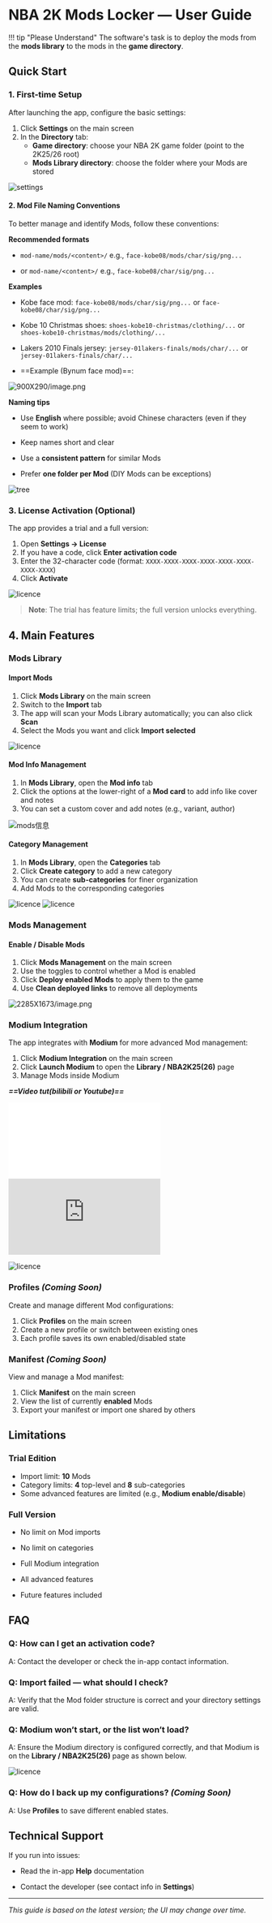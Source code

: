 # NBA 2K Mods Locker — User Guide

!!! tip "Please Understand"
    The software's task is to deploy the mods from the **mods library** to the mods in the **game directory**.

## Quick Start

### 1. First-time Setup

After launching the app, configure the basic settings:

1. Click **Settings** on the main screen  
2. In the **Directory** tab:
   - **Game directory**: choose your NBA 2K game folder (point to the 2K25/26 root)
   - **Mods Library directory**: choose the folder where your Mods are stored

![settings](https://tc-new.z.wiki/autoupload/f/2Lce7mDTH2prz_SmJ39Zf412_FRYNb81z6UPhMWD8iI/20250914/bLiU/2036X1350/image.png/webp)

#### 2. Mod File Naming Conventions

To better manage and identify Mods, follow these conventions:

**Recommended formats**

- `mod-name/mods/<content>/` e.g., `face-kobe08/mods/char/sig/png...`

- or `mod-name/<content>/` e.g., `face-kobe08/char/sig/png...`

**Examples**

- Kobe face mod: `face-kobe08/mods/char/sig/png...` or `face-kobe08/char/sig/png...`

- Kobe 10 Christmas shoes: `shoes-kobe10-christmas/clothing/...` or `shoes-kobe10-christmas/mods/clothing/...`

- Lakers 2010 Finals jersey: `jersey-01lakers-finals/mods/char/...` or `jersey-01lakers-finals/char/...`

- ==Example (Bynum face mod)==:

![900X290/image.png](https://tc-new.z.wiki/autoupload/f/2Lce7mDTH2prz_SmJ39Zf412_FRYNb81z6UPhMWD8iI/20250914/IbGM/900X290/image.png)

**Naming tips**
- Use **English** where possible; avoid Chinese characters (even if they seem to work)

- Keep names short and clear

- Use a **consistent pattern** for similar Mods

- Prefer **one folder per Mod** (DIY Mods can be exceptions)

![tree](https://tc-new.z.wiki/autoupload/f/2Lce7mDTH2prz_SmJ39Zf412_FRYNb81z6UPhMWD8iI/20250907/vLJi/401X455/RustDesk_2025-09-07_%E4%B8%8B%E5%8D%882.55.11.png/webp)

### 3. License Activation (Optional)

The app provides a trial and a full version:

1. Open **Settings → License**
2. If you have a code, click **Enter activation code**
3. Enter the 32-character code (format: `XXXX-XXXX-XXXX-XXXX-XXXX-XXXX-XXXX-XXXX`)
4. Click **Activate**

![licence](https://tc-new.z.wiki/autoupload/f/2Lce7mDTH2prz_SmJ39Zf412_FRYNb81z6UPhMWD8iI/20250914/7Og6/2028X1338/image.png/webp)

> **Note**: The trial has feature limits; the full version unlocks everything.

## 4. Main Features

### Mods Library

#### Import Mods
1. Click **Mods Library** on the main screen  
2. Switch to the **Import** tab  
3. The app will scan your Mods Library automatically; you can also click **Scan**  
4. Select the Mods you want and click **Import selected**

![licence](https://tc-new.z.wiki/autoupload/f/2Lce7mDTH2prz_SmJ39Zf412_FRYNb81z6UPhMWD8iI/20250914/Hwlc/2020X1340/image.png/webp)

#### Mod Info Management
1. In **Mods Library**, open the **Mod info** tab  
2. Click the options at the lower-right of a **Mod card** to add info like cover and notes  
3. You can set a custom cover and add notes (e.g., variant, author)

![mods信息](https://tc.z.wiki/autoupload/f/2Lce7mDTH2prz_SmJ39Zf412_FRYNb81z6UPhMWD8iI/20250914/310l/2032X2163/CleanShot_2025-09-14_at_11%E2%80%AF.22.09%402x.png/webp)

#### Category Management
1. In **Mods Library**, open the **Categories** tab  
2. Click **Create category** to add a new category  
3. You can create **sub-categories** for finer organization  
4. Add Mods to the corresponding categories

![licence](https://tc-new.z.wiki/autoupload/f/2Lce7mDTH2prz_SmJ39Zf412_FRYNb81z6UPhMWD8iI/20250914/9CFf/1968X1252/image.png/webp)
![licence](https://tc-new.z.wiki/autoupload/f/2Lce7mDTH2prz_SmJ39Zf412_FRYNb81z6UPhMWD8iI/20250914/B12Z/2271X1574/image.png/webp)

### Mods Management

#### Enable / Disable Mods
1. Click **Mods Management** on the main screen  
2. Use the toggles to control whether a Mod is enabled  
3. Click **Deploy enabled Mods** to apply them to the game  
4. Use **Clean deployed links** to remove all deployments

![2285X1673/image.png](https://tc-new.z.wiki/autoupload/f/2Lce7mDTH2prz_SmJ39Zf412_FRYNb81z6UPhMWD8iI/20250914/6Lhx/1950X1428/CleanShot_2025-09-14_at_0%E2%80%AF.05.09%402x.png/webp)

### Modium Integration

The app integrates with **Modium** for more advanced Mod management:

1. Click **Modium Integration** on the main screen  
2. Click **Launch Modium** to open the **Library / NBA2K25(26)** page  
3. Manage Mods inside Modium

***==Video tut(bilibili or Youtube)==***

<div class="video-wrapper">
  <iframe src="//player.bilibili.com/player.html?bvid=BV16SHfzzEwW&p=1"
          scrolling="no" frameborder="no" allowfullscreen="true"></iframe>
</div>

<div class="video-wrapper">
  <iframe src="https://www.youtube.com/embed/BmPMehdjIXQ"
          title="YouTube video player" frameborder="0"
          allow="accelerometer; autoplay; clipboard-write; encrypted-media; gyroscope; picture-in-picture; web-share"
          allowfullscreen></iframe>
</div>

![licence](https://tc-new.z.wiki/autoupload/f/0pBYZfzIlUv4F-Bz-bvqDF_82zW-loUyBwHfOBaTmzCyl5f0KlZfm6UsKj-HyTuv/20250904/uW9h/2283X1441/%E5%B1%8F%E5%B9%95%E6%88%AA%E5%9B%BE_2025-09-04_215307.png/webp)

### Profiles *(Coming Soon)*

Create and manage different Mod configurations:

1. Click **Profiles** on the main screen  
2. Create a new profile or switch between existing ones  
3. Each profile saves its own enabled/disabled state

### Manifest *(Coming Soon)*

View and manage a Mod manifest:

1. Click **Manifest** on the main screen  
2. View the list of currently **enabled** Mods  
3. Export your manifest or import one shared by others

## Limitations

### Trial Edition
- Import limit: **10** Mods  
- Category limits: **4** top-level and **8** sub-categories  
- Some advanced features are limited (e.g., **Modium enable/disable**)

### Full Version
- No limit on Mod imports 

- No limit on categories  

- Full Modium integration 

- All advanced features  

- Future features included

## FAQ

### Q: How can I get an activation code?  
A: Contact the developer or check the in-app contact information.

### Q: Import failed — what should I check?  
A: Verify that the Mod folder structure is correct and your directory settings are valid.

### Q: Modium won’t start, or the list won’t load?  
A: Ensure the Modium directory is configured correctly, and that Modium is on the **Library / NBA2K25(26)** page as shown below.

![licence](https://tc.z.wiki/autoupload/f/2Lce7mDTH2prz_SmJ39Zf412_FRYNb81z6UPhMWD8iI/20250907/JfOH/878X651/RustDesk_2025-09-07_%E4%B8%8B%E5%8D%884.40.30.png/webp)

### Q: How do I back up my configurations? *(Coming Soon)*  
A: Use **Profiles** to save different enabled states.

## Technical Support

If you run into issues:
- Read the in-app **Help** documentation  

- Contact the developer (see contact info in **Settings**)

---

*This guide is based on the latest version; the UI may change over time.*